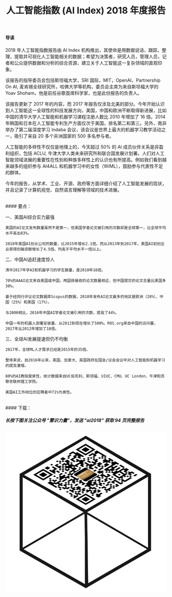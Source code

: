 ﻿---
layout: post
title: 人工智能指数 (AI Index) 2018 年度报告
author:  
tags: [ 资讯, 人工智能]
excerpt: 2018 年人工智能指数报告由 AI Index 机构推出，其使命是用数据说话，跟踪，整理，提取并可视化人工智能相关的数据；希望为决策者，研究人员，管理人员，记者和公众提供数据和分析的综合资源，建立关于人工智能这一复杂领域的直观印象。<br/>该报告的指导委员会包括斯坦福大学，SRI 国际，MIT，OpenAI，Partnership On AI, 麦肯锡全球研究所，哈佛大学等机构，委员会主席为来自斯坦福大学的 Yoav Shoham，他是前任谷歌首席科学家，也是此份报告的负责人。该报告更新了 2017 年的内容，而 2017 年报告仅涉及北美的部分...
category:
- 资讯 
image: 
  path: http://www.cnv4.com/images/aiindex2018.png
  width: 1200
  height: 630
comments: true 
---

####  导读

2018 年人工智能指数报告由 AI Index 机构推出，其使命是用数据说话，跟踪，整理，提取并可视化人工智能相关的数据；希望为决策者，研究人员，管理人员，记者和公众提供数据和分析的综合资源，建立关于人工智能这一复杂领域的直观印象。

该报告的指导委员会包括斯坦福大学，SRI 国际，MIT，OpenAI，Partnership On AI, 麦肯锡全球研究所，哈佛大学等机构，委员会主席为来自斯坦福大学的 Yoav Shoham，他是前任谷歌首席科学家，也是此份报告的负责人。

该报告更新了 2017 年的内容，而 2017 年报告仅涉及北美的部分。今年开始认识到人工智能这一全球性的科技发展方向，美国，中国和欧洲不断取得新进展，比如中国的清华大学人工智能和机器学习课程注册人数比 2010 年增加了 16 倍。2014年韩国和日本在人工智能专利生产方面仅次于美国，排名第二和第三。另外，南非举办了第二届深度学习 Indaba 会议，该会议是世界上最大的机器学习教学活动之一，吸引了来自 20 多个非洲国家的 500 多名参与者。

人工智能的多样性不仅仅是地理上的，今天超过 50% 的 AI 成员伙伴关系是非盈利组织，包括 ACLU, 牛津大学人类未来研究所和联合国发展计划署。人们对人工智能领域进展的重要性在性别和种族多样性上的认识也有所提高。例如我们看到越来越多的组织参与 AI4ALL 和机器学习中的女性（WiML），鼓励参与代表性不足的群体。

今年的报告，从学术、工业、开源、政府等方面详细介绍了人工智能发展的现状，并且记录了计算机视觉、自然语言理解等领域的技术进展。

<br/>
#### 要点：


一、美国AI综合实力最强

    美国的AI论文发布数量虽然不是第一，但美国学者论文被引用的次数却是全球第一，比全球平均水平高出83%。

    2018年美国AI创业公司的数量，比2015年增长2.1倍。而从2013年到2017年，美国AI初创企业获得的融资额增长了4.5倍。均高于平均水平一倍以上。

二、中国AI追赶速度惊人

    清华2017年学AI和机器学习的学生数量，是2010年16倍。

    70%的AAAI论文来自美国或中国，两国获接收的论文数量相近，但中国提交的论文总量比美国多30%。

    基于经同行评议论文数据库Scopus的数据，2018年发布AI论文最多的地区是欧洲（28%）、中国（25%）和美国（17%）。

    与2000相比，2016年中国AI学者论文被引用的次数，提高了44%。

    中国一年的机器人部署安装量，从2012到现在增长了500%。ROS.org来自中国的访问量，2017年比2012年增加了18倍。

三、全球AI发展提速但仍不均衡

    2017年，全球ML人才需求已经是2015年的35倍。

    整体来说，自2016年以来，美国、加拿大、英国政府在国会/议会会议中对人工智能和机器学习的提及激增。

    80%的AI教授是男性，统计数据来自UC伯克利、斯坦福、UIUC、CMU、UC London、牛津和苏黎世联邦理工学院。

    美国AI工作岗位的应聘者中71%为男性。

<br/>
#### 下载：

<br/>

<h5 class="red-text text-center">长按下图关注公众号 "<b>慧识力量</b>"，发送 "<b>ai2018</b>" 获取 94 页完整报告</h5>

<img src='/images/powertoknow_x.png' alt="关注慧识力量" class="img-responsive" style="margin:0 auto;"/>


